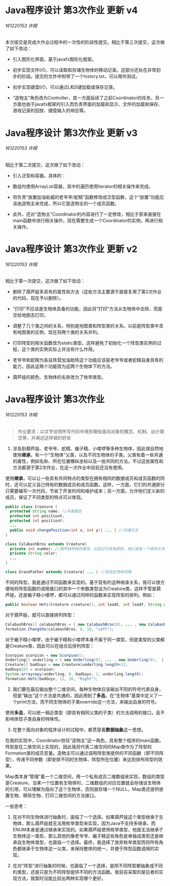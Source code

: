 # Java程序设计 第3次作业 更新 v4

###### 161220153 许翔

本次提交是完成大作业过程中的一次性的阶段性提交。相比于第三次提交，这次做了如下改动：

- 引入图形化界面，基于javafx图形化框架。

- 初步实现文件I/O，可以读取和存储生物体的移动记录。这部分还处在非常初步的阶段。提交的文件中附带了一个history.txt，可以用作测试。

- 初步实现键盘I/O，可以通过L和S键加载或保存记录。

- “造物主”角色改为Controller，其一方面延续了之前Coordinator的任务，另一方面也由于javafx框架的引入而负责界面的加载和显示、文件的加载和保存、游戏记录的回放、键盘输入的响应等。



# Java程序设计 第3次作业 更新 v3

###### 161220153 许翔

相比于第二次提交，这次做了如下改动：

- 引入泛型和容器。具体的：

- 数组均使用ArrayList容器，其中的遍历使用Iterator的相关操作来完成。

- 将负责“放置加油助威的老爷爷/蛇精”函数修改成泛型函数，这个“放置”功能应该由造物主来完成，所以它是造物主的一个成员函数。

- 此外，还对“造物主”Coordinator的内容进行了一定修改，相比于原来直接在main函数中进行相关操作，现在需要生成一个Coordinator的实例，再进行相关操作。

# Java程序设计 第3次作业 更新 v2

###### 161220153 许翔

相比于第一次提交，这次做了如下改动：

- 删除了葫芦娃多具有的属性和方法（这些方法主要源于直接复用了第2次作业的代码，现在予以删除）。

- “打印”不应该是生物体具备的功能，因此将“打印”方法从生物体中去除，而是交给地图去打印。

- 调整了几个类之间的关系，特别是地图类和阵型类的关系。以前是阵型类中含有地图类的实例，现在将两个类的关系并列。

- 打印阵型的相关函数改为static类型。这样避免了初始化一个阵型类实例的过程，这个类的实例实际上并没有什么作用。

- 老爷爷和蛇精为各自阵营加油助阵这个功能应该是老爷爷或者蛇精自身具有的能力，因此这两个功能改为这两个生物体下的方法。

- 葫芦娃的颜色、生物体的名称改为了枚举类型。

# Java程序设计 第3次作业

###### 161220153 许翔

> 作业要求：以文字说明所写代码中用到哪些面向对象的概念、机制、设计理念等，并阐述这样做的好处

1. 涉及到葫芦娃、老爷爷、蛇精、蝎子精、小喽啰等多种生物体，因此很自然地使用**继承**，有一个“生物体”父类，以及不同生物体的子类。父类有着一些共通的属性，例如名称、所在位置横纵坐标以及一些共同的方法。不过这些属性和方法都源于第2次作业，在这一次作业中目前还没有使用。

使用**继承**，可以让一些具有共同特点的类型在拥有相同的数据成员和成员函数的同时，还可以定义自己特有的数据成员和成员函数。这样，一方面，它们的共通部分只需要编写一次代码，节省了开发时间和维护成本；另一方面，允许他们定义新的成员，保证了不同类型的特点可以体现。

```java
public class Creature {
  protected String name; //共通属性
  protected int positionX;
  protected int positionY;
  ...
  public void changePosition(int x, int y){ ... } //共通方法
}

class CalabashBros extends Creature{
  private int number; //葫芦娃特有的属性，比如它们具有颜色、他们具有一个顺序关系
  private String color;
  ...
}

class GrandFather extends Creature{ ... } //其他生物体同理
```

不同的阵型，我是通过不同函数来实现的。基于现有的这种继承关系，我可以很方便地将阵型函数的调用接口的其中一个参数类型设为Creature类，这样不管是葫芦娃，还是蝎子精小喽啰，都可以通过同样的函数来实现阵型的排列。例如：

```java
public boolean HeYi(Creature creature[], int leadX, int leadY, String direction){ ... }
```

对于葫芦娃，就可以直接排列阵型：

```java
CalabashBros[] calabashBros = { new CalabashBros(0), ... , new CalabashBros(6), };
formation.ChangShe(calabashBros, 8, 10, "Left");
```

对于蝎子精小喽啰，由于蝎子精和小喽啰本身不属于同一类型，但是类型的父类都是Creature类，因此可以在组合后排列阵型：

```java
Scorpion scorpion = new Scorpion();
Underling[] underling = { new Underling(0), ... , new Underling(6),  };
Creature[] badGuys = new Creature[underling.length+1];
badGuys[0] = scorpion;
System.arraycopy(underling, 0, badGuys, 1, underling.length);
formation.HeYi(badGuys, 11, 10, "Right");
```

2. 我们要在最后输出整个二维空间，每种生物体应该输出不同的符号代表自身，但是“输出”这个方法是共通的，因此用到了**多态**。在“生物体”基类中定义了一个print方法，而不同生物体的子类override这一方法，来输出自身的符号。

使用**多态**，可以统一相近类型（即具有相同父类的子类）的方法调用的接口，且不影响体现子类自身的特殊性。

3. 在整个面向对象的程序设计的过程中，都贯穿着**数据抽象**这一思想。

在我的实现中，Coordinator担任“造物主”这一角色，具有整个程序的main函数。阵型是在二维空间上实现的，因此我将代表二维空间的Map类作为了阵型的Formation类的成员变量。造物主可以通过调用阵型类提供的不同函数（即不同阵型），传递不同参数（即安排不同的生物体、阵型所在位置）来达到排布阵型的效果。

Map类本身“管理”着一个二维空间，用一个私有成员二维数组来实现，数组的类型是Creature，当某一个位置有生物体时，二维数组的对应位置就会存储该生物体的引用，可以理解为指向了这个生物体，否则就存储一个NULL。Map类还提供放置生物、移除生物、打印二维空间的方法接口。

一些思考：

1. 在对不同生物体进行抽象时，面临了一个选择。如果葫芦娃这个类型继承于生物体，那么葫芦娃就无法用枚举类型来实现，因为Java不支持多继承，而ENUM本身是通过继承来实现的。如果葫芦娃使用枚举类型，他就无法继承于生物体这一类型，那么其他的像老爷爷、蝎子精这些角色是单独成类型还是继承自生物体类型，也面临一个选择。最终，我选择了放弃枚举类型而将所有角色都继承于生物体这一父类，来保持整体的统一，并便于阵型函数调用的实现。

2. 在对“阵型”进行抽象的时候，也面临了一个选择，是把不同阵型都抽象成不同的类型，还是只是为不同阵型提供不同的方法函数。我目前采取的是后者的实现方法，我暂时没能比较出两种实现哪个更好。
